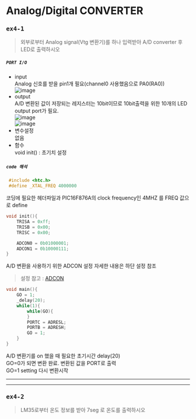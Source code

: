 # Analog/Digital CONVERTER 
### <pre>ex4-1</pre>  
>외부로부터 Analog signal(Vtg 변환기)를 하나 입력받아 A/D converter 후 LED로 출력하시오  

##### <code>PORT I/O</code>  
+ input  
	Analog 신호를 받을 pin1개 필요(channel0 사용했음으로 PA0(RA0))  
  ![image](https://user-images.githubusercontent.com/43701183/48490911-c76fc080-e869-11e8-9013-ce041c22b5ec.png)  
+ output  
  A/D 변환된 값이 저장되는 레지스터는 10bit이므로 10bit출력을 위한 10개의 LED output port가 필요.  
  ![image](https://user-images.githubusercontent.com/43701183/48490674-44e70100-e869-11e8-9b1f-be83f632016d.png)  
  ![image](https://user-images.githubusercontent.com/43701183/48490807-9099aa80-e869-11e8-8e76-5b4dfb687d4b.png)  
+ 변수설정  
  없음  
+ 함수  
  void init() : 초기치 설정  
  
##### <code>code 해석</code> 
```c   
 #include <htc.h>
 #define _XTAL_FREQ 4000000
```
코딩에 필요한 헤더파일과 PIC16F876A의 clock frequency인 4MHZ 를 FREQ 값으로 define  

```c
void init(){
	TRISA = 0xff;
	TRISB = 0x00;
	TRISC = 0x00;

	ADCON0 = 0b01000001;
	ADCON1 = 0b10000111;	
}
```  
A/D 변환을 사용하기 위한 ADCON 설정 자세한 내용은 하단 설정 참조
>설정 참고 : [ADCON](https://google.com)  
```c
void main(){
	GO = 1;
	_delay(20);
	while(1){
		while(GO){
		}
		PORTC = ADRESL;
		PORTB = ADRESH;
		GO = 1;
	}
}
```
A/D 변환기를 on 했을 때 필요한 초기시간 delay(20)  
GO=0가 되면 변환 완료. 변환된 값을 PORT로 출력  
GO=1 setting 다시 변환시작  
  
  
  
    
* * *          
* * * 

### <pre>ex4-2</pre>
>LM35로부터 온도 정보를 받아 7seg 로 온도를 출력하시오
